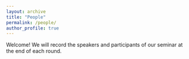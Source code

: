 ```yaml
---
layout: archive
title: "People"
permalink: /people/
author_profile: true
---
```


Welcome! We will record the speakers and participants of our seminar at the end of each round. 
